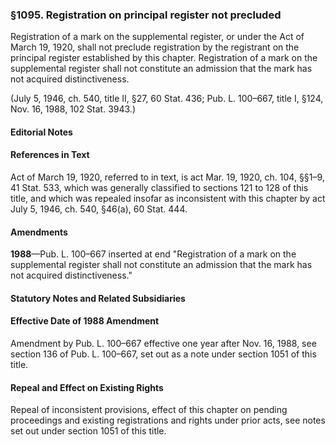 ### §1095. Registration on principal register not precluded ###

Registration of a mark on the supplemental register, or under the Act of March 19, 1920, shall not preclude registration by the registrant on the principal register established by this chapter. Registration of a mark on the supplemental register shall not constitute an admission that the mark has not acquired distinctiveness.

(July 5, 1946, ch. 540, title II, §27, 60 Stat. 436; Pub. L. 100–667, title I, §124, Nov. 16, 1988, 102 Stat. 3943.)

#### **Editorial Notes** ####

#### References in Text ####

Act of March 19, 1920, referred to in text, is act Mar. 19, 1920, ch. 104, §§1–9, 41 Stat. 533, which was generally classified to sections 121 to 128 of this title, and which was repealed insofar as inconsistent with this chapter by act July 5, 1946, ch. 540, §46(a), 60 Stat. 444.

#### Amendments ####

**1988**—Pub. L. 100–667 inserted at end "Registration of a mark on the supplemental register shall not constitute an admission that the mark has not acquired distinctiveness."

#### **Statutory Notes and Related Subsidiaries** ####

#### Effective Date of 1988 Amendment ####

Amendment by Pub. L. 100–667 effective one year after Nov. 16, 1988, see section 136 of Pub. L. 100–667, set out as a note under section 1051 of this title.

#### Repeal and Effect on Existing Rights ####

Repeal of inconsistent provisions, effect of this chapter on pending proceedings and existing registrations and rights under prior acts, see notes set out under section 1051 of this title.